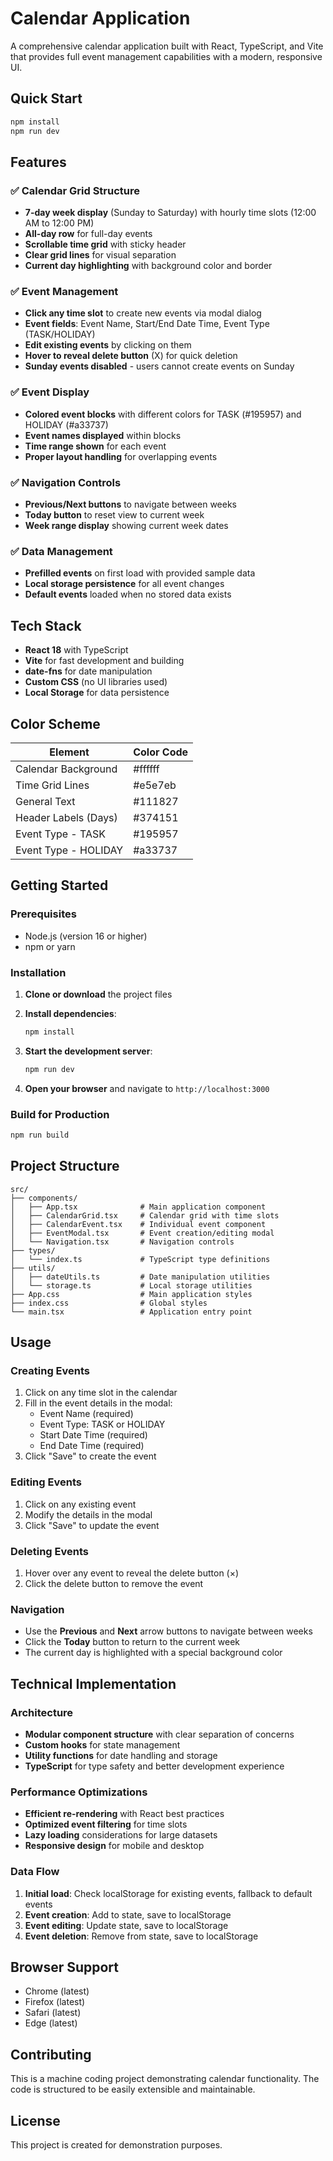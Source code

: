 # Calendar Application

A comprehensive calendar application built with React, TypeScript, and Vite that provides full event management capabilities with a modern, responsive UI.

## Quick Start

```bash
npm install
npm run dev
```

## Features

### ✅ Calendar Grid Structure
- **7-day week display** (Sunday to Saturday) with hourly time slots (12:00 AM to 12:00 PM)
- **All-day row** for full-day events
- **Scrollable time grid** with sticky header
- **Clear grid lines** for visual separation
- **Current day highlighting** with background color and border

### ✅ Event Management
- **Click any time slot** to create new events via modal dialog
- **Event fields**: Event Name, Start/End Date Time, Event Type (TASK/HOLIDAY)
- **Edit existing events** by clicking on them
- **Hover to reveal delete button** (X) for quick deletion
- **Sunday events disabled** - users cannot create events on Sunday

### ✅ Event Display
- **Colored event blocks** with different colors for TASK (#195957) and HOLIDAY (#a33737)
- **Event names displayed** within blocks
- **Time range shown** for each event
- **Proper layout handling** for overlapping events

### ✅ Navigation Controls
- **Previous/Next buttons** to navigate between weeks
- **Today button** to reset view to current week
- **Week range display** showing current week dates

### ✅ Data Management
- **Prefilled events** on first load with provided sample data
- **Local storage persistence** for all event changes
- **Default events** loaded when no stored data exists

## Tech Stack

- **React 18** with TypeScript
- **Vite** for fast development and building
- **date-fns** for date manipulation
- **Custom CSS** (no UI libraries used)
- **Local Storage** for data persistence

## Color Scheme

| Element | Color Code |
|---------|------------|
| Calendar Background | #ffffff |
| Time Grid Lines | #e5e7eb |
| General Text | #111827 |
| Header Labels (Days) | #374151 |
| Event Type - TASK | #195957 |
| Event Type - HOLIDAY | #a33737 |

## Getting Started

### Prerequisites
- Node.js (version 16 or higher)
- npm or yarn

### Installation

1. **Clone or download** the project files
2. **Install dependencies**:
   ```bash
   npm install
   ```

3. **Start the development server**:
   ```bash
   npm run dev
   ```

4. **Open your browser** and navigate to `http://localhost:3000`

### Build for Production

```bash
npm run build
```

## Project Structure

```
src/
├── components/
│   ├── App.tsx              # Main application component
│   ├── CalendarGrid.tsx     # Calendar grid with time slots
│   ├── CalendarEvent.tsx    # Individual event component
│   ├── EventModal.tsx       # Event creation/editing modal
│   └── Navigation.tsx       # Navigation controls
├── types/
│   └── index.ts             # TypeScript type definitions
├── utils/
│   ├── dateUtils.ts         # Date manipulation utilities
│   └── storage.ts           # Local storage utilities
├── App.css                  # Main application styles
├── index.css                # Global styles
└── main.tsx                 # Application entry point
```

## Usage

### Creating Events
1. Click on any time slot in the calendar
2. Fill in the event details in the modal:
   - Event Name (required)
   - Event Type: TASK or HOLIDAY
   - Start Date Time (required)
   - End Date Time (required)
3. Click "Save" to create the event

### Editing Events
1. Click on any existing event
2. Modify the details in the modal
3. Click "Save" to update the event

### Deleting Events
1. Hover over any event to reveal the delete button (×)
2. Click the delete button to remove the event

### Navigation
- Use the **Previous** and **Next** arrow buttons to navigate between weeks
- Click the **Today** button to return to the current week
- The current day is highlighted with a special background color

## Technical Implementation

### Architecture
- **Modular component structure** with clear separation of concerns
- **Custom hooks** for state management
- **Utility functions** for date handling and storage
- **TypeScript** for type safety and better development experience

### Performance Optimizations
- **Efficient re-rendering** with React best practices
- **Optimized event filtering** for time slots
- **Lazy loading** considerations for large datasets
- **Responsive design** for mobile and desktop

### Data Flow
1. **Initial load**: Check localStorage for existing events, fallback to default events
2. **Event creation**: Add to state, save to localStorage
3. **Event editing**: Update state, save to localStorage
4. **Event deletion**: Remove from state, save to localStorage

## Browser Support

- Chrome (latest)
- Firefox (latest)
- Safari (latest)
- Edge (latest)

## Contributing

This is a machine coding project demonstrating calendar functionality. The code is structured to be easily extensible and maintainable.

## License

This project is created for demonstration purposes. 